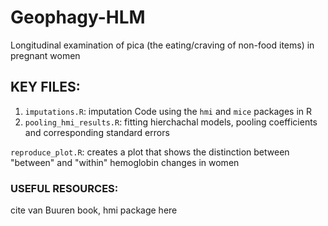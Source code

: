 # Geophagy-HLM

Longitudinal examination of pica (the eating/craving of non-food items) in pregnant women

## KEY FILES:
1. <code>imputations.R</code>: imputation Code using the <code>hmi</code> and <code>mice</code> packages in R
2. <code>pooling_hmi_results.R</code>: fitting hierchachal models, pooling coefficients and corresponding standard errors

<code>reproduce_plot.R</code>: creates a plot that shows the distinction between "between" and "within" hemoglobin changes in women

### USEFUL RESOURCES:
cite van Buuren book, hmi package here
